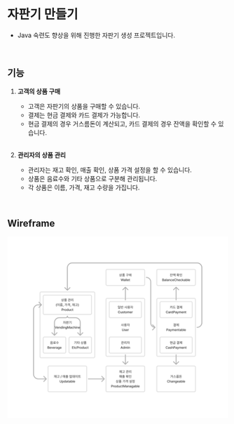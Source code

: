 # 자판기 만들기
* Java 숙련도 향상을 위해 진행한 자판기 생성 프로젝트입니다.

<br />

## 기능
1. **고객의 상품 구매**
   * 고객은 자판기의 상품을 구매할 수 있습니다.
   * 결제는 현금 결제와 카드 결제가 가능합니다.
   * 현금 결제의 경우 거스름돈이 계산되고, 카드 결제의 경우 잔액을 확인할 수 있습니다.

   <br />
   
2. **관리자의 상품 관리**
   * 관리자는 재고 확인, 매출 확인, 상품 가격 설정을 할 수 있습니다.
   * 상품은 음료수와 기타 상품으로 구분해 관리됩니다.
   * 각 상품은 이름, 가격, 재고 수량을 가집니다.

<br />

## Wireframe
![자판기.png](assets/wireframe.png)